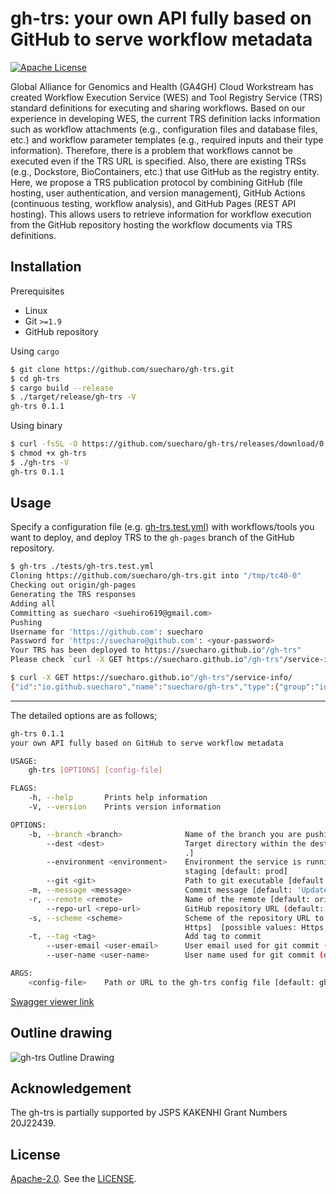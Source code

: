# gh-trs: your own API fully based on GitHub to serve workflow metadata

[![Apache License](https://img.shields.io/badge/license-Apache%202.0-orange.svg?style=flat&color=important)](http://www.apache.org/licenses/LICENSE-2.0)

Global Alliance for Genomics and Health (GA4GH) Cloud Workstream has created Workflow Execution Service (WES) and Tool Registry Service (TRS) standard definitions for executing and sharing workflows.
Based on our experience in developing WES, the current TRS definition lacks information such as workflow attachments (e.g., configuration files and database files, etc.) and workflow parameter templates (e.g., required inputs and their type information).
Therefore, there is a problem that workflows cannot be executed even if the TRS URL is specified.
Also, there are existing TRSs (e.g., Dockstore, BioContainers, etc.) that use GitHub as the registry entity.
Here, we propose a TRS publication protocol by combining GitHub (file hosting, user authentication, and version management), GitHub Actions (continuous testing, workflow analysis), and GitHub Pages (REST API hosting).
This allows users to retrieve information for workflow execution from the GitHub repository hosting the workflow documents via TRS definitions.

## Installation

Prerequisites

- Linux
- Git `>=1.9`
- GitHub repository

Using `cargo`

```bash
$ git clone https://github.com/suecharo/gh-trs.git
$ cd gh-trs
$ cargo build --release
$ ./target/release/gh-trs -V
gh-trs 0.1.1
```

Using binary

```bash
$ curl -fsSL -O https://github.com/suecharo/gh-trs/releases/download/0.1.1/gh-trs
$ chmod +x gh-trs
$ ./gh-trs -V
gh-trs 0.1.1
```

## Usage

Specify a configuration file (e.g. [gh-trs.test.yml](./tests/gh-trs.test.yml)) with workflows/tools you want to deploy, and deploy TRS to the `gh-pages` branch of the GitHub repository.

```bash
$ gh-trs ./tests/gh-trs.test.yml
Cloning https://github.com/suecharo/gh-trs.git into "/tmp/tc40-0"
Checking out origin/gh-pages
Generating the TRS responses
Adding all
Committing as suecharo <suehiro619@gmail.com>
Pushing
Username for 'https://github.com': suecharo
Password for 'https://suecharo@github.com': <your-password>
Your TRS has been deployed to https://suecharo.github.io"/gh-trs"
Please check `curl -X GET https://suecharo.github.io"/gh-trs"/service-info/

$ curl -X GET https://suecharo.github.io"/gh-trs"/service-info/
{"id":"io.github.suecharo","name":"suecharo/gh-trs","type":{"group":"io.github.suecharo","artifact":"TRS","version":"gh-trs-1.0.0"},"description":"Generated by gh-trs.","organization":{"name":"suecharo","url":"https://github.com/suecharo"},"contact_url":"mailto:suehiro619@gmail.com","documentation_url":"https://suecharo.github.io/gh-trs","created_at":"2021-05-13T10:22:06Z","updated_at":"2021-05-13T10:22:06Z","environment":"prod","version":"20210513"}
```

---

The detailed options are as follows;

```bash
gh-trs 0.1.1
your own API fully based on GitHub to serve workflow metadata

USAGE:
    gh-trs [OPTIONS] [config-file]

FLAGS:
    -h, --help       Prints help information
    -V, --version    Prints version information

OPTIONS:
    -b, --branch <branch>              Name of the branch you are pushing to [default: gh-pages]
        --dest <dest>                  Target directory within the destination branch (relative to the root) [default:
                                       .]
        --environment <environment>    Environment the service is running in. Suggested values are prod, test, dev,
                                       staging [default: prod]
        --git <git>                    Path to git executable [default: git]
    -m, --message <message>            Commit message [default: 'Updates by gh-trs.']
    -r, --remote <remote>              Name of the remote [default: origin]
        --repo-url <repo-url>          GitHub repository URL (default: URL of the git repository you are in)
    -s, --scheme <scheme>              Scheme of the repository URL to use in the directory to clone [default:
                                       Https]  [possible values: Https, Ssh]
    -t, --tag <tag>                    Add tag to commit
        --user-email <user-email>      User email used for git commit (defaults to the git config)
        --user-name <user-name>        User name used for git commit (defaults to the git config)

ARGS:
    <config-file>    Path or URL to the gh-trs config file [default: gh-trs.yml]
```

[Swagger viewer link](https://swagger-url.vercel.app/?url=https%3A%2F%2Fraw.githubusercontent.com%2Fsuecharo%2Fgh-trs%2Fdevelop%2Fgh-trs.openapi.yml)

## Outline drawing

![gh-trs Outline Drawing](https://i.imgur.com/aP5hnQS.png)

## Acknowledgement

The gh-trs is partially supported by JSPS KAKENHI Grant Numbers 20J22439.

## License

[Apache-2.0](https://www.apache.org/licenses/LICENSE-2.0). See the [LICENSE](https://github.com/suecharo/gh-trs/blob/master/LICENSE).
